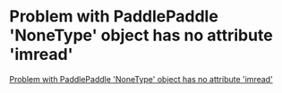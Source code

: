 # Problem with PaddlePaddle 'NoneType' object has no attribute 'imread'
[Problem with PaddlePaddle 'NoneType' object has no attribute 'imread'](https://aiwithcloud.com/2022/09/16/problem_with_paddlepaddle_nonetype_object_has_no_attribute_imread/)